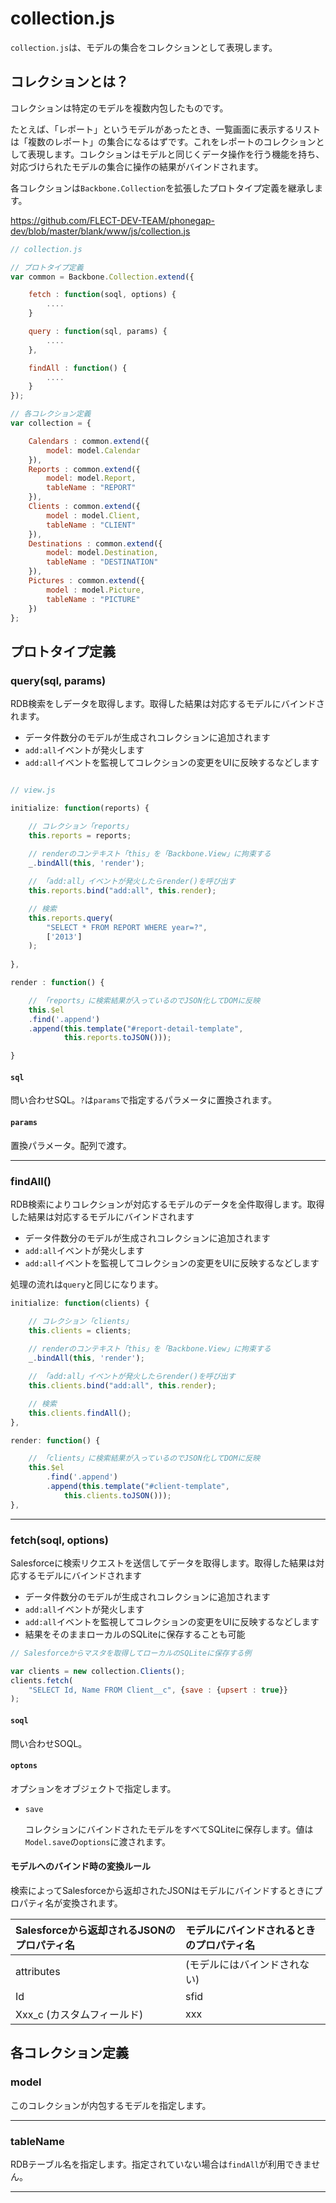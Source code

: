 # collection.js

`collection.js`は、モデルの集合をコレクションとして表現します。

## コレクションとは？

コレクションは特定のモデルを複数内包したものです。

たとえば、「レポート」というモデルがあったとき、一覧画面に表示するリストは「複数のレポート」の集合になるはずです。これをレポートのコレクションとして表現します。コレクションはモデルと同じくデータ操作を行う機能を持ち、対応づけられたモデルの集合に操作の結果がバインドされます。

各コレクションは`Backbone.Collection`を拡張したプロトタイプ定義を継承します。

https://github.com/FLECT-DEV-TEAM/phonegap-dev/blob/master/blank/www/js/collection.js

```javascript
// collection.js

// プロトタイプ定義
var common = Backbone.Collection.extend({

    fetch : function(soql, options) {
        ....
    }

    query : function(sql, params) {
        ....
    },

    findAll : function() {
        ....
    }
});

// 各コレクション定義
var collection = {

    Calendars : common.extend({
        model: model.Calendar
    }),
    Reports : common.extend({
        model: model.Report,
        tableName : "REPORT"
    }),
    Clients : common.extend({
        model : model.Client,
        tableName : "CLIENT"
    }),
    Destinations : common.extend({
        model: model.Destination,
        tableName : "DESTINATION"
    }),
    Pictures : common.extend({
        model : model.Picture,
        tableName : "PICTURE"
    })
};
```

## プロトタイプ定義

###  query(sql, params)

RDB検索をしデータを取得します。取得した結果は対応するモデルにバインドされます。

* データ件数分のモデルが生成されコレクションに追加されます
* `add:all`イベントが発火します
* `add:all`イベントを監視してコレクションの変更をUIに反映するなどします

```javascript

// view.js

initialize: function(reports) {

    // コレクション「reports」
    this.reports = reports;
    
    // renderのコンテキスト「this」を「Backbone.View」に拘束する
    _.bindAll(this, 'render');

    // 「add:all」イベントが発火したらrender()を呼び出す
    this.reports.bind("add:all", this.render);

    // 検索
    this.reports.query(
        "SELECT * FROM REPORT WHERE year=?",
        ['2013']
    );
    
},

render : function() {

    // 「reports」に検索結果が入っているのでJSON化してDOMに反映
    this.$el
    .find('.append')
    .append(this.template("#report-detail-template",
            this.reports.toJSON()));

}
```

#### `sql`

問い合わせSQL。`?`は`params`で指定するパラメータに置換されます。

#### `params`

置換パラメータ。配列で渡す。

---------------------------------------------------------

### findAll()

RDB検索によりコレクションが対応するモデルのデータを全件取得します。取得した結果は対応するモデルにバインドされます
 
* データ件数分のモデルが生成されコレクションに追加されます
* `add:all`イベントが発火します
* `add:all`イベントを監視してコレクションの変更をUIに反映するなどします

処理の流れは`query`と同じになります。

```javascript
initialize: function(clients) {

    // コレクション「clients」
    this.clients = clients;
    
    // renderのコンテキスト「this」を「Backbone.View」に拘束する
    _.bindAll(this, 'render');

    // 「add:all」イベントが発火したらrender()を呼び出す
    this.clients.bind("add:all", this.render);

    // 検索
    this.clients.findAll();
},

render: function() {

    // 「clients」に検索結果が入っているのでJSON化してDOMに反映
    this.$el
        .find('.append')
        .append(this.template("#client-template",
            this.clients.toJSON()));
},
```

---------------------------------------------------------

### fetch(soql, options)

Salesforceに検索リクエストを送信してデータを取得します。取得した結果は対応するモデルにバインドされます

* データ件数分のモデルが生成されコレクションに追加されます
 * `add:all`イベントが発火します
 * `add:all`イベントを監視してコレクションの変更をUIに反映するなどします
* 結果をそのままローカルのSQLiteに保存することも可能

```javascript
// Salesforceからマスタを取得してローカルのSQLiteに保存する例

var clients = new collection.Clients();
clients.fetch(
    "SELECT Id, Name FROM Client__c", {save : {upsert : true}}
);
```

#### `soql`

問い合わせSOQL。

#### `optons`

オプションをオブジェクトで指定します。

* `save`

    コレクションにバインドされたモデルをすべてSQLiteに保存します。値は`Model.save`の`options`に渡されます。

#### モデルへのバインド時の変換ルール

検索によってSalesforceから返却されたJSONはモデルにバインドするときにプロパティ名が変換されます。

| Salesforceから返却されるJSONのプロパティ名 | モデルにバインドされるときのプロパティ名 |
|:----------------------|:----------------------|
| attributes            | (モデルにはバインドされない) |
| Id                    | sfid                  |
| Xxx_c (カスタムフィールド)  | xxx                   |


## 各コレクション定義

### model

このコレクションが内包するモデルを指定します。

---------------------------------------------------------

### tableName

RDBテーブル名を指定します。指定されていない場合は`findAll`が利用できません。

---------------------------------------------------------

